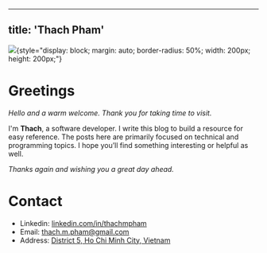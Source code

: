 
---
title:  'Thach Pham'
---

![](img/avatar.jpg){style="display: block; margin: auto; border-radius: 50%; width: 200px; height: 200px;"}

# Greetings
*Hello and a warm welcome. Thank you for taking time to visit.*  
  
I'm **Thach**, a software developer. I write this blog to build a resource for easy reference.
The posts here are primarily focused on technical and programming topics. I hope you’ll find something interesting or helpful as well.
  
*Thanks again and wishing you a great day ahead.*  
  
# Contact
- Linkedin: [linkedin.com/in/thachmpham](https://linkedin.com/in/thachmpham)
- Email: thach.m.pham@gmail.com
- Address: [District 5, Ho Chi Minh City, Vietnam](https://maps.app.goo.gl/FuCRRKNhEwFvZN529)
